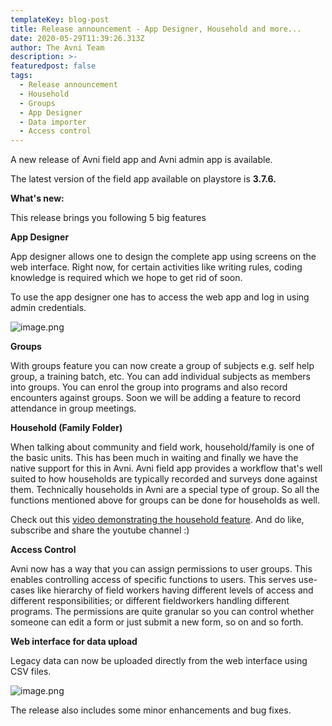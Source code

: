 ```yaml
---
templateKey: blog-post
title: Release announcement - App Designer, Household and more...
date: 2020-05-29T11:39:26.313Z
author: The Avni Team
description: >-
featuredpost: false
tags:
  - Release announcement 
  - Household 
  - Groups 
  - App Designer 
  - Data importer
  - Access control
---
```


A new release of Avni field app and Avni admin app is available.

The latest version of the field app available on playstore is  **3.7.6.**


**What's new:**

This release brings you following 5 big features
  

**App Designer**

App designer allows one to design the complete app using screens on the web interface.
Right now, for certain activities like writing rules, coding knowledge is required which we hope to get rid of soon.

To use the app designer one has to access the web app and log in using admin credentials.
  

![image.png](/img/app_designer_entry.png)  


**Groups**

With groups feature you can now create a group of subjects e.g. self help group, a training batch, etc. You can add individual subjects as members into groups. You can enrol the group into programs and also record encounters against groups. Soon we will be adding a feature to record attendance in group meetings.
  

**Household  (Family Folder)**

When talking about community and field work,  household/family is one of the basic units. This has been much in waiting and finally we have the native support for this in Avni. Avni field app provides a workflow that's well suited to how  households  are typically recorded and surveys done against them. Technically  households  in Avni are a special type of group. So all the functions mentioned above for groups can be done for  households  as well.

Check out this  [video demonstrating the  household  feature](https://www.youtube.com/watch?v=2E4osmZrLsU).
And do like, subscribe and share the youtube channel :)

  

**Access Control**

Avni now has a way that you can assign permissions to user groups. This enables controlling access of specific functions to users. This serves use-cases like hierarchy of field workers having different levels of access and different responsibilities; or different fieldworkers handling different programs. The permissions are quite granular so you can control whether someone can edit a form or just submit a new form, so on and so forth.

  

**Web interface for data upload**

Legacy data can now be uploaded directly from the web interface using CSV files.

![image.png](/img/csv_upload.png)     

The release also includes some minor enhancements and bug fixes.